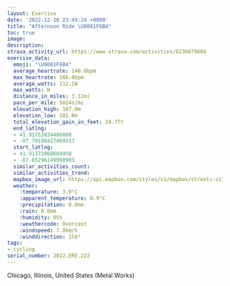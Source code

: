 ```yaml
---
layout: Exercise
date: '2022-12-10 23:49:24 +0000'
title: "Afternoon Ride \U0001F6B4"
toc: true
image:
description:
strava_activity_url: https://www.strava.com/activities/8236679684
exercise_data:
  emoji: "\U0001F6B4"
  average_heartrate: 140.0bpm
  max_heartrate: 166.0bpm
  average_watts: 112.1W
  max_watts: W
  distance_in_miles: 3.12mi
  pace_per_mile: 5m14s/mi
  elevation_high: 187.0m
  elevation_low: 181.0m
  total_elevation_gain_in_feet: 19.7ft
  end_latlng:
  - 41.91753834486008
  - -87.70180427469313
  start_latlng:
  - 41.91372868604958
  - -87.65296149998903
  similar_activities_count:
  similar_activities_trend:
  mapbox_image_url: https://api.mapbox.com/styles/v1/mapbox/streets-v11/static/path-5+787af2-1.0(aqy~Fne_vOoHhL%7BB%7CCFDPXDV%40vDDl%40FhEBbI%3FtEB%60Bl%40%60Eh%40jDvAzJDjAChBJpADHPBbEKXAVG%5EQDE%40KGc%40%40y%40J%5BLIN%40FDHRDb%40DxABxA%3FvDFzHDnNFxH%40%60FAr%40SdBGv%40Cz%40A%60BLxHVfGTtJ%40%60EJfJ%3FlEBnCBnS%3FIAVDdJAdGBbGDrCIfG%40jP%40CACC%40ETA%60CANGJUFiCBcAB),pin-s-s+e5b22e(-87.65544,41.91521),pin-s-f+89ae00(-87.70170999999999,41.91509999999999)/auto/800x800?access_token=pk.eyJ1Ijoiam9zaGJlY2ttYW4iLCJhIjoiY205eWR2aDd1MWZ6djJrbXc4a3M0bWZleiJ9.XiG9OWkNcZk2QzjJbxLB4A
  weather:
    :temperature: 3.9°C
    :apparent_temperature: 0.9°C
    :precipitation: 0.0mm
    :rain: 0.0mm
    :humidity: 85%
    :weathercode: Overcast
    :windspeed: 7.8km/h
    :winddirection: 158°
tags:
- cycling
serial_number: 2022.ERE.222
---
```

Chicago, Illinois, United States (Metal Works)
